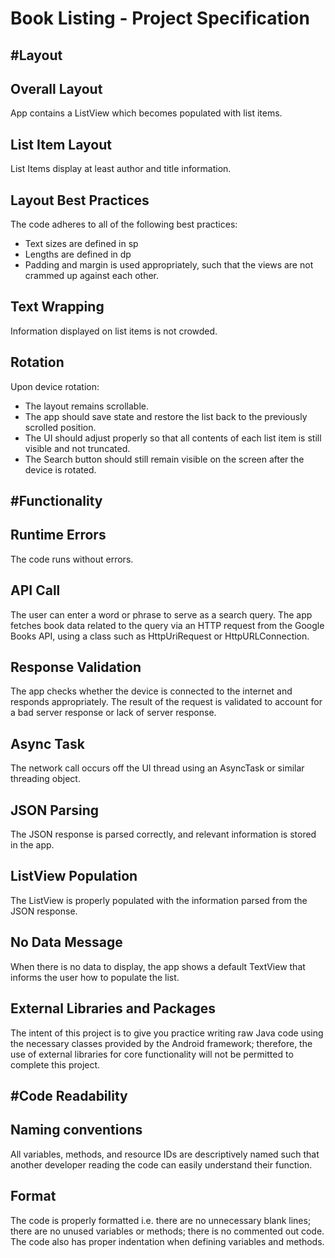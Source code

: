 Book Listing - Project Specification
=====================================



#Layout
------------


Overall Layout
--------------

App contains a ListView which becomes populated with list items.



List Item Layout
-----------------

List Items display at least author and title information.


Layout Best Practices
---------------------

The code adheres to all of the following best practices:
- Text sizes are defined in sp
- Lengths are defined in dp
- Padding and margin is used appropriately, such that the views are not crammed up against each other.


Text Wrapping
--------------

Information displayed on list items is not crowded.


Rotation
--------

Upon device rotation:

- The layout remains scrollable.
- The app should save state and restore the list back to the previously scrolled position.
- The UI should adjust properly so that all contents of each list item is still visible and not truncated.
- The Search button should still remain visible on the screen after the device is rotated.



#Functionality
-------------


Runtime Errors
--------------

The code runs without errors.


API Call
---------

The user can enter a word or phrase to serve as a search query. The app fetches book data related to the query via an HTTP request from the Google Books API, using a class such as HttpUriRequest or HttpURLConnection.


Response Validation
------------------

The app checks whether the device is connected to the internet and responds appropriately. The result of the request is validated to account for a bad server response or lack of server response.


Async Task
------------------

The network call occurs off the UI thread using an AsyncTask or similar threading object.


JSON Parsing
------------

The JSON response is parsed correctly, and relevant information is stored in the app.


ListView Population
-------------------

The ListView is properly populated with the information parsed from the JSON response.


No Data Message
---------------

When there is no data to display, the app shows a default TextView that informs the user how to populate the list.


External Libraries and Packages
--------------------------------

The intent of this project is to give you practice writing raw Java code using the necessary classes provided by the Android framework; therefore, the use of external libraries for core functionality will not be permitted to complete this project.



#Code Readability
-----------------


Naming conventions
------------------

All variables, methods, and resource IDs are descriptively named such that another developer reading the code can easily understand their function.


Format
------

The code is properly formatted i.e. there are no unnecessary blank lines; there are no unused variables or methods; there is no commented out code.
The code also has proper indentation when defining variables and methods.








